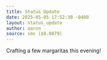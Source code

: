 ```yaml
---
title: Status Update
date: 2025-05-05 17:52:38 -0400
layout: status_update
author: aaron
source: sms ($0.0079)
---
```

Crafting a few margaritas this evening!
